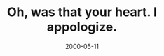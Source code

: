 ---
layout: base.njk
title : 'Oh, was that your heart. I appologize.' 
view_title : 'Oh, was that your heart. I appologize.' 
year : '2000' 
date : '2000-05-11' 
img_file : '/drawing/wasthatyour.png' 
html_file : 'wasthatyour' 
next_html : 'prettygirl.html' 
year_order : '295' 
permalink : "title/{{html_file}}.html"
---